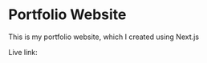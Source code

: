 # Portfolio Website

This is my portfolio website, which I created using Next.js 

Live link:   
```
    
```